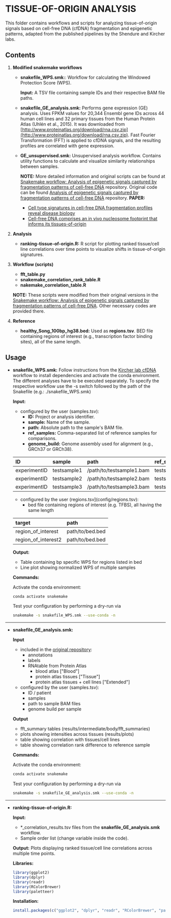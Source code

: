 # TISSUE-OF-ORIGIN ANALYSIS
This folder contains workflows and scripts for analyzing tissue-of-origin signals based on cell-free DNA (cfDNA) fragmentation and epigenetic patterns, adapted from the published pipelines by the Shendure and Kircher labs.


## Contents
1. **Modified snakemake workflows**
   * **snakefile_WPS.smk:**: Workflow for calculating the Windowed Protection Score (WPS).
     
     **Input:** A TSV file containing sample IDs and their respective BAM file paths.
   * **snakefile_GE_analysis.smk:** Performs gene expression (GE) analysis. Uses FPKM values for 20,344 Ensembl gene IDs across 44 human cell lines and 32 primary tissues from the Human Protein Atlas (Uhlén et al., 2015). It was downloaded from [http://www.proteinatlas.org/download/rna.csv.zip](http://www.proteinatlas.org/download/rna.csv.zip).  Fast Fourier Transformation (FFT) is applied to cfDNA signals, and the resulting profiles are correlated with gene expression.
   * **GE_unsupervised.smk:**  Unsupervised analysis workflow. Contains utility functions to calculate and visualize similarity relationships between samples.
  
     **NOTE:** More detailed information and original scripts can be found at [Snakemake workflow: Analysis of epigenetic signals captured by fragmentation patterns of cell-free DNA](https://github.com/kircherlab/cfDNA?tab=readme-ov-file) repository. Original code can be found [Analysis of epigenetic signals captured by fragmentation patterns of cell-free DNA](https://github.com/shendurelab/cfDNA) repository.
     **PAPER:**
       * [Cell type signatures in cell-free DNA fragmentation profiles reveal disease biology](https://www.nature.com/articles/s41467-024-46435-0)
       * [Cell-free DNA comprises an in vivo nucleosome footprint that informs its tissues-of-origin](https://pmc.ncbi.nlm.nih.gov/articles/PMC4715266/)

3. **Analysis**
   * **ranking-tissue-of-origin.R:**  R script for plotting ranked tissue/cell line correlations over time points to visualize shifts in tissue-of-origin signatures.
     
4. **Workflow (scripts)**
   * **fft_table.py**
   * **snakemake_correlation_rank_table.R**
   * **nakemake_correlation_table.R**

    **NOTE:** These scripts were modified from their original versions in the [Snakemake workflow: Analysis of epigenetic signals captured by fragmentation patterns of cell-free DNA](https://github.com/kircherlab/cfDNA?tab=readme-ov-file). Other necessary codes are provided there. 
   
6. **Reference**
   * **healthy_Song_100bp_hg38.bed:**  Used as **regions.tsv**. BED file containing regions of interest (e.g., transcription factor binding sites), all of the same length.


## Usage
* **snakefile_WPS.smk:**
Follow instructions from the [Kircher lab cfDNA](https://github.com/kircherlab/cfDNA?tab=readme-ov-file) workflow to install dependencies and activate the conda environment. The different analyses have to be executed separately. To specify the respective workflow use the -s switch followed by the path of the Snakefile (e.g.: ./snakefile_WPS.smk)

  **Input:**
  - configured by the user (samples.tsv):
    - **ID:**  Project or analysis identifier.
    - **sample:** Name of the sample.
    - **path:** Absolute path to the sample's BAM file.
    - **ref_samples:** Comma-separated list of reference samples for comparisons.
    - **genome_build:** Genome assembly used for alignment (e.g., GRCh37 or GRCh38).
      
    
  | ID            | sample        | path                          | ref_samples              | genome_build |
  |:--------------|:--------------|:-------------------------------|:--------------------------|:--------------|
  | experimentID   | testsample1    | /path/to/testsample1.bam        | testsample2,testsample3    | GRCh38        |
  | experimentID   | testsample2    | /path/to/testsample2.bam        | testsample1,testsample3    | GRCh38        |
  | experimentID   | testsample3    | /path/to/testsample3.bam        | testsample1,testsample2    | GRCh38        |

  - configured by the user (regions.tsv](config/regions.tsv):
      - bed file containing regions of interest (e.g. TFBS), all having the same length
        
  | target            | path        |
  |:--------------|:--------------|
  | region_of_interest   | path/to/bed.bed    | 
  | region_of_interest2   | path/to/bed.bed       | 

   **Output:**
  - Table containing bp specific WPS for regions listed in bed
  - Line plot showing normalized WPS of multiple samples

  **Commands:**
  
  Activate the conda environment:
  
  ```bash
  conda activate snakemake
  ```
  
  Test your configuration by performing a dry-run via
  
  ```bash
  snakemake -s snakefile_WPS.smk --use-conda -n
  ```

---
* **snakefile_GE_analysis.smk:**

  **Input**
  
  - included in the [original repository](https://github.com/kircherlab/cfDNA?tab=readme-ov-file):
      - annotations
      - labels
      - RNAtable from Protein Atlas 
          - blood atlas ["Blood"]
          - protein atlas tissues ["Tissue"]
          - protein atlas tissues + cell lines ["Extended"]
  - configured by the user (samples.tsv):
      - ID / patient
      - samples
      - path to sample BAM files
      - genome build per sample
  
  **Output**
  
  - fft_summary tables (results/intermediate/body/fft_summaries)
  - plots showing intensities across tissues (results/plots)
  - table showing correlation with tissues/cell lines
  - table showing correlation rank difference to reference sample

  **Commands:**
  
  Activate the conda environment:
  
  ```bash
  conda activate snakemake
  ```
  
  Test your configuration by performing a dry-run via
  
  ```bash
  snakemake -s snakefile_GE_analysis.smk --use-conda -n
  ```
---

* **ranking-tissue-of-origin.R:** 

  **Input:**
    * *_correlation_results.tsv  files from the **snakefile_GE_analysis.smk** workflow.
    * Sample order list (change variable inside the code).
      
  **Output:** Plots displaying ranked tissue/cell line correlations across multiple time points.

  **Libraries:**


   ```R
  library(ggplot2)
  library(dplyr)
  library(readr)
  library(RColorBrewer)
  library(paletteer)
  ```
  
  **Installation:**

  ```R
  install.packages(c("ggplot2", "dplyr", "readr", "RColorBrewer", "paletteer"))
  ```






